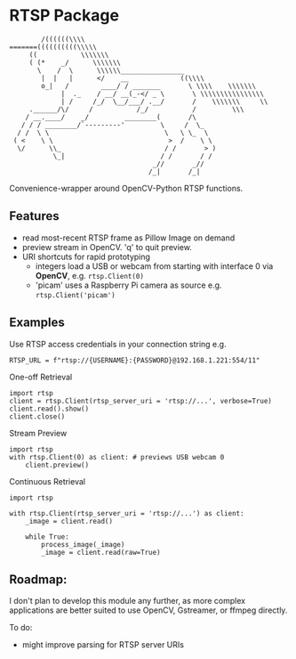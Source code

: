 # RTSP Package

            /((((((\\\\
    =======((((((((((\\\\\
         ((           \\\\\\\
         ( (*    _/      \\\\\\\
           \    /  \      \\\\\\________________
            |  |   |      </    __             ((\\\\
            o_|   /        ____/ / _______       \ \\\\    \\\\\\\
                 |  ._    / __/ __(_-</ _ \       \ \\\\\\\\\\\\\\\\
                 | /     /_/  \__/___/ .__/       /    \\\\\\\     \\
         .______/\/     /           /_/           /         \\\
        / __.____/    _/         ________(       /\
       / / / ________/`---------'         \     /  \_
      / /  \ \                             \   \ \_  \
     ( <    \ \                             >  /    \ \
      \/      \\_                          / /       > )
               \_|                        / /       / /
                                        _//       _//
                                       /_|       /_|


Convenience-wrapper around OpenCV-Python RTSP functions.

## Features

  * read most-recent RTSP frame as Pillow Image on demand
  * preview stream in OpenCV. 'q' to quit preview.
  * URI shortcuts for rapid prototyping
    * integers load a USB or webcam from starting with interface 0 via **OpenCV**, e.g. `rtsp.Client(0)`
    * 'picam' uses a Raspberry Pi camera as source e.g. `rtsp.Client('picam')`

## Examples

Use RTSP access credentials in your connection string e.g.

    RTSP_URL = f"rtsp://{USERNAME}:{PASSWORD}@192.168.1.221:554/11"

One-off Retrieval

    import rtsp
    client = rtsp.Client(rtsp_server_uri = 'rtsp://...', verbose=True)
    client.read().show()
    client.close()

Stream Preview

    import rtsp
    with rtsp.Client(0) as client: # previews USB webcam 0
        client.preview()

Continuous Retrieval

    import rtsp

    with rtsp.Client(rtsp_server_uri = 'rtsp://...') as client:
        _image = client.read()

        while True:
            process_image(_image)
            _image = client.read(raw=True)

## Roadmap:

I don't plan to develop this module any further, as more complex applications are better suited to use OpenCV, Gstreamer, or ffmpeg directly.

To do:
  * might improve parsing for RTSP server URIs
